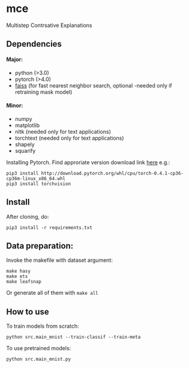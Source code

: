 # mce
Multistep Contrsative Explanations

## Dependencies

#### Major:
* python (>3.0)
* pytorch (>4.0)
* [faiss](https://github.com/facebookresearch/faiss) (for fast nearest neighbor search, optional -needed only if retraining mask model)

#### Minor:
* numpy
* matplotlib
* nltk (needed only for text applications)
* torchtext (needed only for text applications)
* shapely
* squarify

Installing Pytorch. Find approriate version download link [here](https://pytorch.org/) e.g.:

```
pip3 install http://download.pytorch.org/whl/cpu/torch-0.4.1-cp36-cp36m-linux_x86_64.whl
pip3 install torchvision
```

## Install
After cloning, do:
```
pip3 install -r requirements.txt
```

## Data preparation:

Invoke the makefile with dataset argument:

```
make hasy
make ets
make leafsnap
```

Or generate all of them with `make all`

<!-- ```
  python setup.py install
``` -->

## How to use

To train models from scratch:
```
python src.main_mnist --train-classif --train-meta
```

To use pretrained models:
```
python src.main_mnist.py
```
<!-- Otherwise, download Pretrained Models:

```
wget  people.csail.mit.edu/davidam/MCE/checkpoints/mnist/classif.pth -P checkpoints/mnist/

wget  people.csail.mit.edu/davidam/MCE/checkpoints/mnist/mask_model_7x7.pth -P checkpoints/mnist/

wget  people.csail.mit.edu/davidam/MCE/checkpoints/hasy/classif.pth -P checkpoints/hasy/

wget  people.csail.mit.edu/davidam/MCE/checkpoints/hasy/mask_model_10x10.pth -P checkpoints/hasy/ -->
